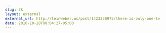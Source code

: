 ```yaml
---
slug: 7k
layout: external
external_url: http://leinweber.us/post/1423330975/there-is-only-one-tv-newspaper
date: 2010-10-28T08:04:27-05:00
---
```

